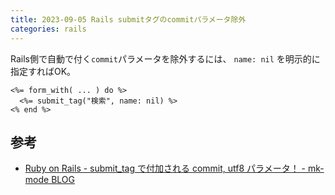 ```yaml
---
title: 2023-09-05 Rails submitタグのcommitパラメータ除外
categories: rails
---
```


Rails側で自動で付く`commit`パラメータを除外するには、 `name: nil` を明示的に指定すればOK。

```erb
<%= form_with( ... ) do %>
  <%= submit_tag("検索", name: nil) %>
<% end %>
```

## 参考

- [Ruby on Rails - submit_tag で付加される commit, utf8 パラメータ！ - mk-mode BLOG](https://www.mk-mode.com/blog/2014/06/11/rails-commit-utf8-param-of-submit-tag/)
